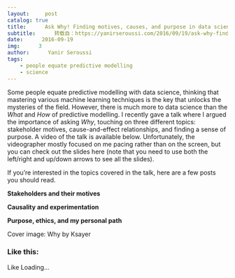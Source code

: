 ```yaml
---
layout:     post
catalog: true
title:      Ask Why! Finding motives, causes, and purpose in data science
subtitle:      转载自：https://yanirseroussi.com/2016/09/19/ask-why-finding-motives-causes-and-purpose-in-data-science/
date:      2016-09-19
img:      3
author:      Yanir Seroussi
tags:
    - people equate predictive modelling
    - science
---
```


Some people equate predictive modelling with data science, thinking that mastering various machine learning techniques is the key that unlocks the mysteries of the field. However, there is much more to data science than the *What* and *How* of predictive modelling. I recently gave a talk where I argued the importance of asking *Why*, touching on three different topics: stakeholder motives, cause-and-effect relationships, and finding a sense of purpose. A video of the talk is available below. Unfortunately, the videographer mostly focused on me pacing rather than on the screen, but you can check out the slides here (note that you need to use both the left/right and up/down arrows to see all the slides).



If you’re interested in the topics covered in the talk, here are a few posts you should read.

**Stakeholders and their motives**

**Causality and experimentation**

**Purpose, ethics, and my personal path**

Cover image: Why by Ksayer

### Like this:

Like Loading...
